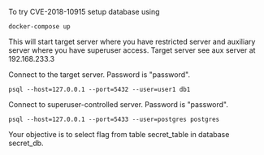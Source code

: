 To try CVE-2018-10915 setup database using
```
docker-compose up
```
This will start target server where you have restricted server and auxiliary server where you have superuser access.
Target server see aux server at 192.168.233.3

Connect to the target server. Password is "password".
```
psql --host=127.0.0.1 --port=5432 --user=user1 db1
```

Connect to superuser-controlled server. Password is "password".
```
psql --host=127.0.0.1 --port=5433 --user=postgres postgres
```

Your objective is to select flag from table secret_table in database secret_db.